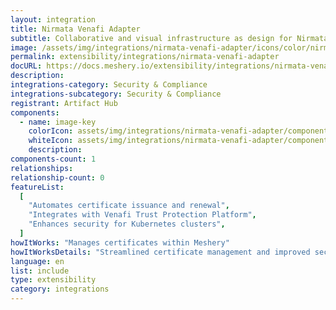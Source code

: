 ```yaml
---
layout: integration
title: Nirmata Venafi Adapter
subtitle: Collaborative and visual infrastructure as design for Nirmata Venafi Adapter
image: /assets/img/integrations/nirmata-venafi-adapter/icons/color/nirmata-venafi-adapter-color.svg
permalink: extensibility/integrations/nirmata-venafi-adapter
docURL: https://docs.meshery.io/extensibility/integrations/nirmata-venafi-adapter
description:
integrations-category: Security & Compliance
integrations-subcategory: Security & Compliance
registrant: Artifact Hub
components:
  - name: image-key
    colorIcon: assets/img/integrations/nirmata-venafi-adapter/components/image-key/icons/color/image-key-color.svg
    whiteIcon: assets/img/integrations/nirmata-venafi-adapter/components/image-key/icons/white/image-key-white.svg
    description:
components-count: 1
relationships:
relationship-count: 0
featureList:
  [
    "Automates certificate issuance and renewal",
    "Integrates with Venafi Trust Protection Platform",
    "Enhances security for Kubernetes clusters",
  ]
howItWorks: "Manages certificates within Meshery"
howItWorksDetails: "Streamlined certificate management and improved security in Kubernetes"
language: en
list: include
type: extensibility
category: integrations
---
```

